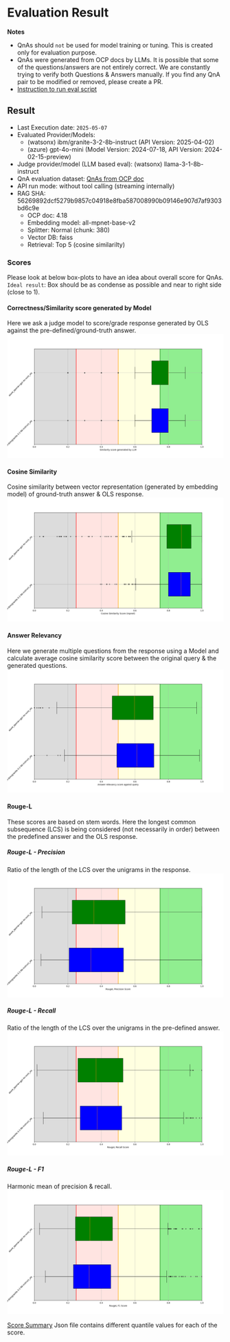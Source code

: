 # Evaluation Result

**Notes**
- QnAs should `not` be used for model training or tuning. This is created only for evaluation purpose.
- QnAs were generated from OCP docs by LLMs. It is possible that some of the questions/answers are not entirely correct. We are constantly trying to verify both Questions & Answers manually. If you find any QnA pair to be modified or removed, please create a PR.
- [Instruction to run eval script](../README.md)

## Result
- Last Execution date: `2025-05-07`
- Evaluated Provider/Models:
    - (watsonx) ibm/granite-3-2-8b-instruct (API Version: 2025-04-02)
    - (azure) gpt-4o-mini (Model Version: 2024-07-18, API Version: 2024-02-15-preview)
- Judge provider/model (LLM based eval): (watsonx) llama-3-1-8b-instruct
- QnA evaluation dataset: [QnAs from OCP doc](../../eval_data/ocp_doc_qna-edited.parquet)
- API run mode: without tool calling (streaming internally)
- RAG SHA: 56269892dcf5279b9857c04918e8fba587008990b09146e907d7af9303bd6c9e
    - OCP doc: 4.18
    - Embedding model: all-mpnet-base-v2
    - Splitter: Normal (chunk: 380)
    - Vector DB: faiss
    - Retrieval: Top 5 (cosine similarilty)

### Scores
Please look at below box-plots to have an idea about overall score for QnAs. `Ideal result`: Box should be as condense as possible and near to right side (close to 1).
#### Correctness/Similarity score generated by Model
Here we ask a judge model to score/grade response generated by OLS against the pre-defined/ground-truth answer.
![Similarity Score by LLM](model_evaluation_result-answer_similarity_llm.png)
#### Cosine Similarity
Cosine similarity between vector representation (generated by embedding model) of ground-truth answer & OLS response.
![Cosine Similarity](model_evaluation_result-cos_score.png)
#### Answer Relevancy
Here we generate multiple questions from the response using a Model and calculate average cosine similarity score between the original query & the generated questions.
![Answer Relevancy score](model_evaluation_result-answer_relevancy.png)
#### Rouge-L
These scores are based on stem words. Here the longest common subsequence (LCS) is being considered (not necessarily in order) between the predefined answer and the OLS response.
##### Rouge-L - Precision
Ratio of the length of the LCS over the unigrams in the response.
![Rouge-L Precison score](model_evaluation_result-rougeL_precision.png)
##### Rouge-L - Recall
Ratio of the length of the LCS over the unigrams in the pre-defined answer.
![Rouge-L Recall score](model_evaluation_result-rougeL_recall.png)
##### Rouge-L - F1
Harmonic mean of precision & recall.
![Rouge-L F1 score](model_evaluation_result-rougeL_f1.png)

[Score Summary](model_evaluation_summary.json)
Json file contains different quantile values for each of the score.